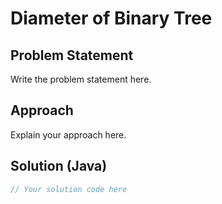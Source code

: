 # Diameter of Binary Tree

## Problem Statement

Write the problem statement here.

## Approach

Explain your approach here.

## Solution (Java)

```java
// Your solution code here
```
